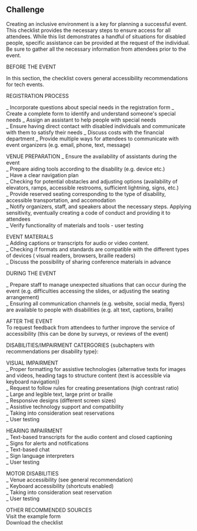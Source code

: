 ## Challenge

Creating an inclusive environment is a key for planning a successful event. This checklist provides the necessary steps to ensure access for all attendees. While this list demonstrates a handful of situations for disabled people, specific assistance can be provided at the request of the individual. Be sure to gather all the necessary information from attendees prior to the event.

BEFORE THE EVENT

In this section, the checklist covers general accessibility recommendations for tech events.  


REGISTRATION PROCESS 

_ Incorporate questions about special needs in the registration form
_ Create a complete form to identify and understand someone's special needs 
_ Assign an assistant to help people with special needs  
_ Ensure having direct contact with disabled individuals and communicate with them to satisfy their needs
_ Discuss costs with the financial department
_ Provide multiple ways for attendees to communicate with event organizers (e.g. email, phone, text, message)  


VENUE PREPARATION
_ Ensure the availability of assistants during the event   
_ Prepare aiding tools according to the disability (e.g. device etc.)  
_ Have a clear navigation plan  
_ Checking for potential obstacles and adjusting options (availability of elevators, ramps, accessible restrooms, sufficient lightning, signs, etc.)  
_ Provide reserved seating corresponding to the type of disability, accessible transportation, and accomodation  
_ Notify organizers, staff, and speakers about the necessary steps. Applying sensitivity, eventually creating a code of conduct and providing it to attendees  
_ Verify functionality of materials and tools - user testing  


EVENT MATERIALS   
_ Adding captions or transcripts for audio or video content.  
_ Checking if formats and standards are compatible with the different types of devices ( visual readers, browsers, braille readers)  
_ Discuss the possibility of sharing conference materials in advance  
  


DURING THE EVENT

_ Prepare staff to manage unexpected situations that can occur during the event (e.g. difficulties accessing the slides, or adjusting the seating arrangement)  
_ Ensuring all communication channels (e.g. website, social media, flyers) are available to people with disabilities (e.g. alt text, captions, braille)  

AFTER THE EVENT  
To request feedback from attendees to further improve the service of accessibility (this can be done by surveys, or reviews of the event)  

DISABILITIES/IMPAIRMENT CATERGORIES {subchapters with recommendations per disability type}:  

VISUAL IMPAIRMENT   
_ Proper formatting for assistive technologies {alternative texts for images and videos, heading tags to structure content (text is accessible via keyboard navigation)}  
_ Request to follow rules for creating presentations (high contrast ratio)  
_ Large and legible text, large print or braille  
_ Responsive designs (different screen sizes)  
_ Assistive technology support and compatibility  
_ Taking into consideration seat reservations  
_ User testing  

HEARING IMPAIRMENT  
_ Text-based transcripts for the audio content and closed captioning  
_ Signs for alerts and notifications  
_ Text-based chat  
_ Sign language interpreters  
_ User testing  

MOTOR DISABILITIES   
_ Venue accessibility (see general recommendation)  
_ Keyboard accessibility (shortcuts enabled)  
_ Taking into consideration seat reservation  
_ User testing  


OTHER RECOMMENDED SOURCES  
Visit the example form  
Download the checklist  

